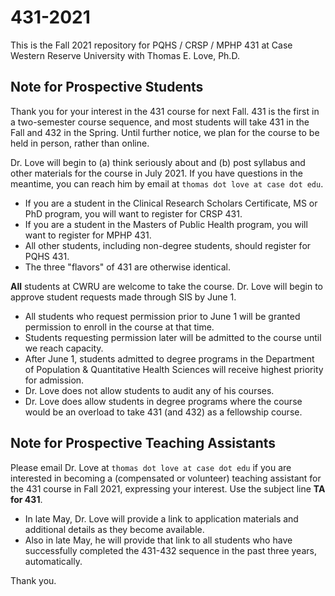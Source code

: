 # 431-2021

This is the Fall 2021 repository for PQHS / CRSP / MPHP 431 at Case Western Reserve University with Thomas E. Love, Ph.D.

## Note for Prospective Students

Thank you for your interest in the 431 course for next Fall. 431 is the first in a two-semester course sequence, and most students will take 431 in the Fall and 432 in the Spring. Until further notice, we plan for the course to be held  in person, rather than online.  

Dr. Love will begin to (a) think seriously about and (b) post syllabus and other materials for the course in July 2021. If you have questions in the meantime, you can reach him by email at `thomas dot love at case dot edu`.

- If you are a student in the Clinical Research Scholars Certificate, MS or PhD program, you will want to register for CRSP 431.
- If you are a student in the Masters of Public Health program, you will want to register for MPHP 431.
- All other students, including non-degree students, should register for PQHS 431.
- The three "flavors" of 431 are otherwise identical.

**All** students at CWRU are welcome to take the course. Dr. Love will begin to approve student requests made through SIS by June 1. 

- All students who request permission prior to June 1 will be granted permission to enroll in the course at that time. 
- Students requesting permission later will be admitted to the course until we reach capacity. 
- After June 1, students admitted to degree programs in the Department of Population & Quantitative Health Sciences will receive highest priority for admission.
- Dr. Love does not allow students to audit any of his courses.
- Dr. Love does allow students in degree programs where the course would be an overload to take 431 (and 432) as a fellowship course.

## Note for Prospective Teaching Assistants

Please email Dr. Love at `thomas dot love at case dot edu` if you are interested in becoming a (compensated or volunteer) teaching assistant for the 431 course in Fall 2021, expressing your interest. Use the subject line **TA for 431**. 

- In late May, Dr. Love will provide a link to application materials and additional details as they become available.
- Also in late May, he will provide that link to all students who have successfully completed the 431-432 sequence in the past three years, automatically.

Thank you.
